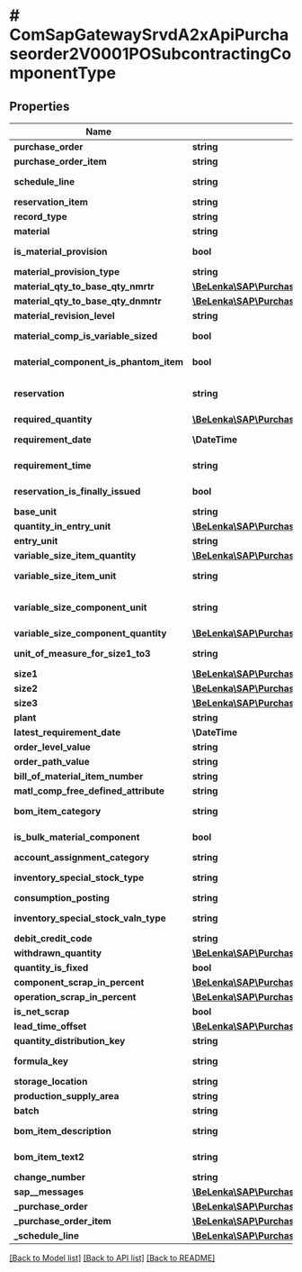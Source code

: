 # # ComSapGatewaySrvdA2xApiPurchaseorder2V0001POSubcontractingComponentType

## Properties

Name | Type | Description | Notes
------------ | ------------- | ------------- | -------------
**purchase_order** | **string** |  | [optional]
**purchase_order_item** | **string** |  | [optional]
**schedule_line** | **string** | Delivery Schedule Line Counter | [optional]
**reservation_item** | **string** |  | [optional]
**record_type** | **string** |  | [optional]
**material** | **string** | Material Number | [optional]
**is_material_provision** | **bool** | Material Provision Indicator | [optional]
**material_provision_type** | **string** |  | [optional]
**material_qty_to_base_qty_nmrtr** | [**\BeLenka\SAP\PurchaseOrder\Model\Numerator**](Numerator.md) |  | [optional]
**material_qty_to_base_qty_dnmntr** | [**\BeLenka\SAP\PurchaseOrder\Model\Denominator**](Denominator.md) |  | [optional]
**material_revision_level** | **string** |  | [optional]
**material_comp_is_variable_sized** | **bool** | Variable-Sized Item Indicator | [optional]
**material_component_is_phantom_item** | **bool** | Phantom Item Indicator | [optional]
**reservation** | **string** | Number of reservation/dependent requirements | [optional]
**required_quantity** | [**\BeLenka\SAP\PurchaseOrder\Model\RequirementQuantity**](RequirementQuantity.md) |  | [optional]
**requirement_date** | **\DateTime** | Material Component Requirement Date | [optional]
**requirement_time** | **string** | Material Component Requirement Time | [optional]
**reservation_is_finally_issued** | **bool** | Final Issue for Reservation | [optional]
**base_unit** | **string** |  | [optional]
**quantity_in_entry_unit** | [**\BeLenka\SAP\PurchaseOrder\Model\QuantityInUnitOfEntry**](QuantityInUnitOfEntry.md) |  | [optional]
**entry_unit** | **string** | Unit of entry | [optional]
**variable_size_item_quantity** | [**\BeLenka\SAP\PurchaseOrder\Model\NumberOfVariableSizeComponents**](NumberOfVariableSizeComponents.md) |  | [optional]
**variable_size_item_unit** | **string** | Variable-Size Item Unit of Measure | [optional]
**variable_size_component_unit** | **string** | Unit of Measure for Variable-Size Components | [optional]
**variable_size_component_quantity** | [**\BeLenka\SAP\PurchaseOrder\Model\VSIQuantity**](VSIQuantity.md) |  | [optional]
**unit_of_measure_for_size1_to3** | **string** | Unit of measure for sizes 1 to 3 | [optional]
**size1** | [**\BeLenka\SAP\PurchaseOrder\Model\Size1**](Size1.md) |  | [optional]
**size2** | [**\BeLenka\SAP\PurchaseOrder\Model\Size2**](Size2.md) |  | [optional]
**size3** | [**\BeLenka\SAP\PurchaseOrder\Model\Size3**](Size3.md) |  | [optional]
**plant** | **string** |  | [optional]
**latest_requirement_date** | **\DateTime** |  | [optional]
**order_level_value** | **string** |  | [optional]
**order_path_value** | **string** |  | [optional]
**bill_of_material_item_number** | **string** |  | [optional]
**matl_comp_free_defined_attribute** | **string** |  | [optional]
**bom_item_category** | **string** | Bill of Material Item Category | [optional]
**is_bulk_material_component** | **bool** | Indicator: Bulk Material | [optional]
**account_assignment_category** | **string** |  | [optional]
**inventory_special_stock_type** | **string** | Inventory Special Stock Type | [optional]
**consumption_posting** | **string** |  | [optional]
**inventory_special_stock_valn_type** | **string** | Inventory Special Stock Valuation Type | [optional]
**debit_credit_code** | **string** | Debit/Credit Code | [optional]
**withdrawn_quantity** | [**\BeLenka\SAP\PurchaseOrder\Model\WithdrawnQuantity**](WithdrawnQuantity.md) |  | [optional]
**quantity_is_fixed** | **bool** |  | [optional]
**component_scrap_in_percent** | [**\BeLenka\SAP\PurchaseOrder\Model\ComponentScrap**](ComponentScrap.md) |  | [optional]
**operation_scrap_in_percent** | [**\BeLenka\SAP\PurchaseOrder\Model\OperationScrapIn**](OperationScrapIn.md) |  | [optional]
**is_net_scrap** | **bool** |  | [optional]
**lead_time_offset** | [**\BeLenka\SAP\PurchaseOrder\Model\LeadTimeOffset**](LeadTimeOffset.md) |  | [optional]
**quantity_distribution_key** | **string** | MRP Distribution Key | [optional]
**formula_key** | **string** | Formula Key for Variable-Size Items | [optional]
**storage_location** | **string** |  | [optional]
**production_supply_area** | **string** |  | [optional]
**batch** | **string** | Batch Number | [optional]
**bom_item_description** | **string** | BOM Item Text (Line 1) | [optional]
**bom_item_text2** | **string** | BOM Item Text (Line 2) | [optional]
**change_number** | **string** |  | [optional]
**sap__messages** | [**\BeLenka\SAP\PurchaseOrder\Model\ComSapGatewaySrvdA2xApiPurchaseorder2V0001SAPMessage[]**](ComSapGatewaySrvdA2xApiPurchaseorder2V0001SAPMessage.md) |  | [optional]
**_purchase_order** | [**\BeLenka\SAP\PurchaseOrder\Model\ComSapGatewaySrvdA2xApiPurchaseorder2V0001PurchaseOrderType**](ComSapGatewaySrvdA2xApiPurchaseorder2V0001PurchaseOrderType.md) |  | [optional]
**_purchase_order_item** | [**\BeLenka\SAP\PurchaseOrder\Model\ComSapGatewaySrvdA2xApiPurchaseorder2V0001PurchaseOrderItemType**](ComSapGatewaySrvdA2xApiPurchaseorder2V0001PurchaseOrderItemType.md) |  | [optional]
**_schedule_line** | [**\BeLenka\SAP\PurchaseOrder\Model\ComSapGatewaySrvdA2xApiPurchaseorder2V0001PurchaseOrderScheduleLineType**](ComSapGatewaySrvdA2xApiPurchaseorder2V0001PurchaseOrderScheduleLineType.md) |  | [optional]

[[Back to Model list]](../../README.md#models) [[Back to API list]](../../README.md#endpoints) [[Back to README]](../../README.md)
